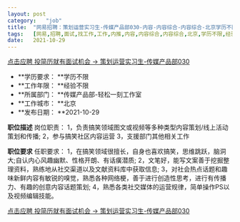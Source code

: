 ```yaml
---
layout:	post
category:	"job"
title:	"网易招聘：策划运营实习生-传媒产品部030-内容-内容综合-内容综合-北京学历不限经验不限"
tags:	[网易,招聘,面试,找工作,工作,内推,内容,内容综合,内容综合,北京,学历不限,经验不限]
date:	2021-10-29
---
```


[点击应聘 投简历就有面试机会 -> 策划运营实习生-传媒产品部030](http://mobile.bole.netease.com/bole/boleDetail?id=35952&employeeId=346f03c3cda5f04c&key=all)



- **学历要求： **学历不限
- **工作年限： **经验不限
- **所属部门： **传媒产品部-轻松一刻工作室
- **工作城市： **北京
- **发布日期： **2021-10-29



**职位描述**
岗位职责：
1，负责搞笑领域图文或视频等多种类型内容策划/线上活动策划和传播;
2，参与搞笑社区内容运营
3，支援部门其他相关工作




**职位要求**
任职要求：
1，在搞笑领域很擅长，自身也喜欢搞笑，思维跳跃，脑洞大;自认内心风趣幽默、性格开朗、有话癀潜质;
2，文笔好，能写文案善于挖掘整理资料，熟练地从社交渠道以及文献资料库中获取信息;
3，对社会热点话题和趣味新鲜内容有敏锐的嗅觉，熟悉各种网络梗，善于进行创造性思考，进行有传播力、有趣的创意内容话题策划;
4，熟悉各类社交媒体的运营规律，简单操作PS以及视频编辑技能。



[点击应聘 投简历就有面试机会 -> 策划运营实习生-传媒产品部030](http://mobile.bole.netease.com/bole/boleDetail?id=35952&employeeId=346f03c3cda5f04c&key=all)